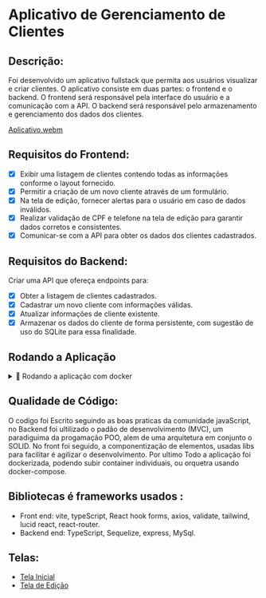 # Aplicativo de Gerenciamento de Clientes

## Descrição:

Foi desenvolvido um aplicativo fullstack que permita aos usuários visualizar e criar clientes. O aplicativo consiste em duas partes: o frontend e o backend. O frontend será responsável pela interface do usuário e a comunicação com a API. O backend será responsável pelo armazenamento e gerenciamento dos dados dos clientes.

[Aplicativo.webm](https://github.com/jandui-Rodrigues/test-fullstack/assets/107068156/9a466cb2-ad94-4ed8-b35f-3c30a957344f)

## Requisitos do Frontend:

- [x] Exibir uma listagem de clientes contendo todas as informações conforme o layout fornecido.
- [x] Permitir a criação de um novo cliente através de um formulário.
- [x] Na tela de edição, fornecer alertas para o usuário em caso de dados inválidos.
- [x] Realizar validação de CPF e telefone na tela de edição para garantir dados corretos e consistentes.
- [x] Comunicar-se com a API para obter os dados dos clientes cadastrados.

## Requisitos do Backend:

Criar uma API que ofereça endpoints para:

- [x]  Obter a listagem de clientes cadastrados.
- [x]  Cadastrar um novo cliente com informações válidas.
- [x]  Atualizar informações de cliente existente.
- [x]  Armazenar os dados do cliente de forma persistente, com sugestão de uso do SQLite para essa finalidade.

## Rodando a Aplicação

 <details>
    <summary>
      🐳 Rodando a aplicação com docker
    </summary>
    <br>

Acesse a pasta do projeto no terminal/cmd

    $ cd test-fullstack

inicie o docker compose

    $ docker-compose up -d --build

Para remover os conteiners

    $ docker-compose down

User para verificar os conteiner

    $ docker logs

> O servidor do frontend inciará na porta:3000 - acesse http://localhost:3000
> <br>
> O servidor do back inciará na porta:3001 - acesse http://localhost:3001

</details>


## Qualidade de Código:
O codigo foi Escrito seguindo as boas praticas da comunidade javaScript, no Backend foi ultilizado o padão de desenvolvimento (MVC), um paradiguima da progamação POO, alem de uma arquitetura em conjunto o SOLID.
No front foi seguido, a componentização de elementos, usadas libs para facilitar é agilizar o desenvolvimento.
Por ultimo Todo a aplicação foi dockerizada, podendo subir container individuais, ou orquetra usando docker-compose.

## Bibliotecas é frameworks usados :
- Front end: vite, typeScript, React hook forms, axios, validate, tailwind, lucid react, react-router.
- Backend end: TypeScript, Sequelize, express, MySql.

## Telas:

- [Tela Inicial](https://test-frontend-uolpp.web.app/assets/images/tela-inicial.jpg)
- [Tela de Edição](https://test-frontend-uolpp.web.app/assets/images/tela-edicao.jpg)
